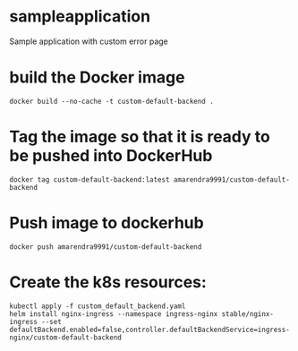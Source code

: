 # sampleapplication
Sample application with custom error page

# build the Docker image
    docker build --no-cache -t custom-default-backend .

# Tag the image so that it is ready to be pushed into DockerHub
    docker tag custom-default-backend:latest amarendra9991/custom-default-backend
    
# Push image to dockerhub
    docker push amarendra9991/custom-default-backend

# Create the k8s resources: 
    kubectl apply -f custom_default_backend.yaml
    helm install nginx-ingress --namespace ingress-nginx stable/nginx-ingress --set defaultBackend.enabled=false,controller.defaultBackendService=ingress-nginx/custom-default-backend
